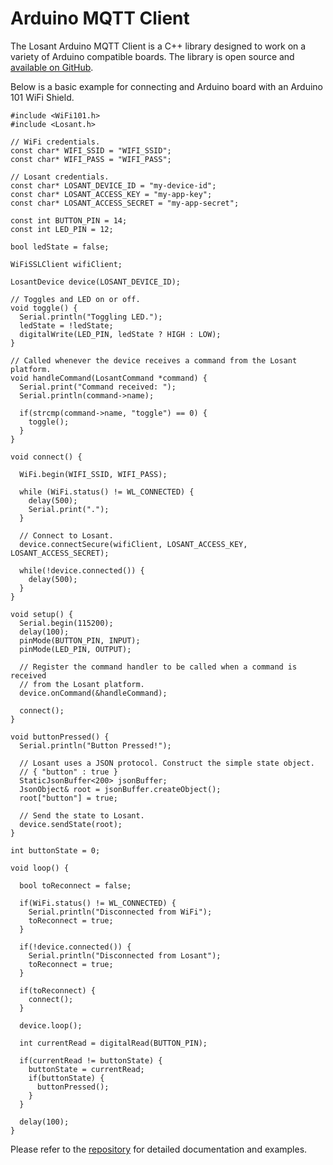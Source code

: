 # Arduino MQTT Client

The Losant Arduino MQTT Client is a C++ library designed to work on a variety of Arduino compatible boards. The library is open source and <a href="https://github.com/Losant/losant-mqtt-arduino" target="_blank">available on GitHub</a>.

Below is a basic example for connecting and Arduino board with an Arduino 101 WiFi Shield.

```arduino
#include <WiFi101.h>
#include <Losant.h>

// WiFi credentials.
const char* WIFI_SSID = "WIFI_SSID";
const char* WIFI_PASS = "WIFI_PASS";

// Losant credentials.
const char* LOSANT_DEVICE_ID = "my-device-id";
const char* LOSANT_ACCESS_KEY = "my-app-key";
const char* LOSANT_ACCESS_SECRET = "my-app-secret";

const int BUTTON_PIN = 14;
const int LED_PIN = 12;

bool ledState = false;

WiFiSSLClient wifiClient;

LosantDevice device(LOSANT_DEVICE_ID);

// Toggles and LED on or off.
void toggle() {
  Serial.println("Toggling LED.");
  ledState = !ledState;
  digitalWrite(LED_PIN, ledState ? HIGH : LOW);
}

// Called whenever the device receives a command from the Losant platform.
void handleCommand(LosantCommand *command) {
  Serial.print("Command received: ");
  Serial.println(command->name);

  if(strcmp(command->name, "toggle") == 0) {
    toggle();
  }
}

void connect() {

  WiFi.begin(WIFI_SSID, WIFI_PASS);

  while (WiFi.status() != WL_CONNECTED) {
    delay(500);
    Serial.print(".");
  }

  // Connect to Losant.
  device.connectSecure(wifiClient, LOSANT_ACCESS_KEY, LOSANT_ACCESS_SECRET);

  while(!device.connected()) {
    delay(500);
  }
}

void setup() {
  Serial.begin(115200);
  delay(100);
  pinMode(BUTTON_PIN, INPUT);
  pinMode(LED_PIN, OUTPUT);

  // Register the command handler to be called when a command is received
  // from the Losant platform.
  device.onCommand(&handleCommand);

  connect();
}

void buttonPressed() {
  Serial.println("Button Pressed!");

  // Losant uses a JSON protocol. Construct the simple state object.
  // { "button" : true }
  StaticJsonBuffer<200> jsonBuffer;
  JsonObject& root = jsonBuffer.createObject();
  root["button"] = true;

  // Send the state to Losant.
  device.sendState(root);
}

int buttonState = 0;

void loop() {

  bool toReconnect = false;

  if(WiFi.status() != WL_CONNECTED) {
    Serial.println("Disconnected from WiFi");
    toReconnect = true;
  }

  if(!device.connected()) {
    Serial.println("Disconnected from Losant");
    toReconnect = true;
  }

  if(toReconnect) {
    connect();
  }

  device.loop();

  int currentRead = digitalRead(BUTTON_PIN);

  if(currentRead != buttonState) {
    buttonState = currentRead;
    if(buttonState) {
      buttonPressed();
    }
  }

  delay(100);
}
```

Please refer to the <a href="https://github.com/Losant/losant-mqtt-arduino" target="_blank">repository</a> for detailed documentation and examples.
